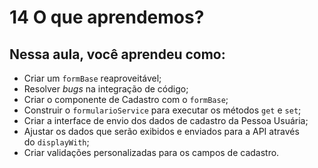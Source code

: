 # 14 O que aprendemos?

## Nessa aula, você aprendeu como:

- Criar um `formBase` reaproveitável;
- Resolver _bugs_ na integração de código;
- Criar o componente de Cadastro com o `formBase`;
- Construir o `formularioService` para executar os métodos `get` e `set`;
- Criar a interface de envio dos dados de cadastro da Pessoa Usuária;
- Ajustar os dados que serão exibidos e enviados para a API através do `displayWith`;
- Criar validações personalizadas para os campos de cadastro.